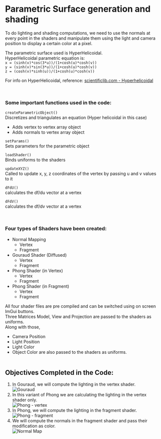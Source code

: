 # Parametric Surface generation and shading

To do lighting and shading computations, we need to use the normals at every point in the shaders and manipulate them using the light and camera position to display a certain color at a pixel.

The parametric surface used is HyperHelicoidal.<br>
HyperHelicoidal parametric equation is:<br>
` x = (sinh(v)*cos(3*u))/(1+cosh(u)*cosh(v)) `<br>
` y = (sinh(v)*sin(3*u))/(1+cosh(u)*cosh(v)) `<br>
` z = (cosh(v)*sinh(u))/(1+cosh(u)*cosh(v)) `<br>


For info on HyperHelicoidal, reference:  [scientificlib.com - Hyperhelicoidal](http://www.scientificlib.com/en/Mathematics/Surfaces/Hyperhelicoidal.html)

<br>

### Some important functions used in the code:

` createParametricObject() `<br>
Discretizes and triangulates an equation (Hyper helicoidal in this case)
- Adds vertex to vertex array object
- Adds normals to vertex array object

` setParams() `<br>
Sets parameters for the parametric object

` loadShader() `<br>
Binds uniforms to the shaders

` updateXYZ() `<br>
Called to update x, y, z coordinates of the vertex by passing u and v values to it

` dFdU() `<br>
calculates the df/du vector at a vertex

` dFdV() `<br>
calculates the df/dv vector at a vertex

<br>

### Four types of Shaders have been created:
* Normal Mapping
  - Vertex
  - Fragment
* Gouraud Shader (Diffused)
  - Vertex
  - Fragment
* Phong Shader (in Vertex)
  - Vertex
  - Fragment
* Phong Shader (in Fragment)
  - Vertex
  - Fragment

All four shader files are pre compiled and can be switched using on screen ImGui buttons.<br>
Three Matrices Model, View and Projection are passed to the shaders as uniforms.<br>
Along with those,<br>
- Camera Position
- Light Position
- Light Color
- Object Color
are also passed to the shaders as uniforms.
<br><br>
## Objectives Completed in the Code:
1. In Gouraud, we will compute the lighting in the vertex shader.<br>
![Gouraud](https://myoctocat.com/assets/images/base-octocat.svg)<br>
2. In this variant of Phong we are calculating the lighting in the vertex shader only.<br>
![Phong - vertex](https://myoctocat.com/assets/images/base-octocat.svg)<br>
3. In Phong, we will compute the lighting in the fragment shader.<br>
![Phong - fragment](https://myoctocat.com/assets/images/base-octocat.svg)<br>
4. We will compute the normals in the fragment shader and pass their modification as color.<br>
![Normal Map](https://myoctocat.com/assets/images/base-octocat.svg)<br>
